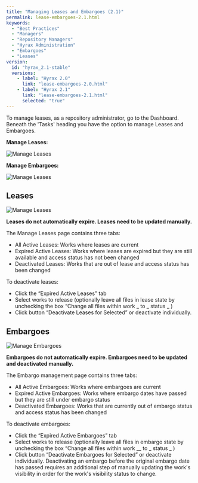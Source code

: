 ```yaml
---
title: "Managing Leases and Embargoes (2.1)"
permalink: lease-embargoes-2.1.html
keywords:
  - "Best Practices"
  - "Managers"
  - "Repository Managers"
  - "Hyrax Administration"
  - "Embargoes"
  - "Leases"
version:
  id: "hyrax_2.1-stable"
  versions:
    - label: "Hyrax 2.0"
      link: "lease-embargoes-2.0.html"
    - label: "Hyrax 2.1"
      link: "lease-embargoes-2.1.html"
      selected: "true"
---
```


To manage leases, as a repository administrator, go to the Dashboard. Beneath the 'Tasks' heading you have the option to manage Leases and Embargoes.

**Manage Leases:**

![Manage Leases](/images/screenshots/admin-tasks-leases.png)

**Manage Embargoes:**

![Manage Leases](/images/screenshots/admin-tasks-embargoes.png)

## Leases

![Manage Leases](/images/screenshots/manage-leases.png)

**Leases do not automatically expire. Leases need to be updated manually.**

The Manage Leases page contains three tabs:

- All Active Leases: Works where leases are current
- Expired Active Leases: Works where leases are expired but they are still available and access status has not been changed
- Deactivated Leases: Works that are out of lease and access status has been changed

To deactivate leases:

- Click the “Expired Active Leases” tab
- Select works to release (optionally leave all files in lease state by unchecking the box “Change all files within work _ to _ status \_ )
- Click button “Deactivate Leases for Selected” or deactivate individually.

## Embargoes

![Manage Embargoes](/images/screenshots/manage-embargoes.png)

**Embargoes do not automatically expire. Embargoes need to be updated and deactivated manually.**

The Embargo management page contains three tabs:

- All Active Embargoes: Works where embargoes are current
- Expired Active Embargoes: Works where embargo dates have passed but they are still under embargo status
- Deactivated Embargoes: Works that are currently out of embargo status and access status has been changed

To deactivate embargoes:

- Click the “Expired Active Embargoes” tab
- Select works to release (optionally leave all files in embargo state by unchecking the box “Change all files within work \__ to _ status \_ )
- Click button “Deactivate Embargoes for Selected” or deactivate individually. Deactivating an embargo before the original embargo date has passed requires an additional step of manually updating the work's visibility in order for the work's visibility status to change.
